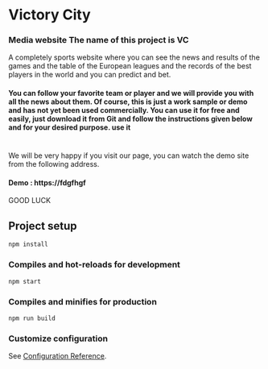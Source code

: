 # Victory City
### Media website The name of this project is VC
A completely sports website where you can see the news and results of the games and the table of the European leagues and the records of the best players in the world and you can predict and bet.
#### You can follow your favorite team or player and we will provide you with all the news about them. Of course, this is just a work sample or demo and has not yet been used commercially. You can use it for free and easily, just download it from Git and follow the instructions given below and for your desired purpose. use it
#
We will be very happy if you visit our page, you can watch the demo site from the following address.
#### Demo : https://fdgfhgf
GOOD LUCK
## Project setup
```
npm install
```

### Compiles and hot-reloads for development
```
npm start
```

### Compiles and minifies for production
```
npm run build
```

### Customize configuration
See [Configuration Reference](https://cli.vuejs.org/config/).

